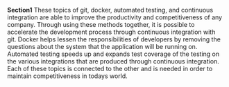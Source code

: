 **Section1**
These topics of git, docker, automated testing, and 
continuous integration are able to improve the productivity and competitiveness of any company. Through using these methods together, 
it is possible to accelerate the development process through continuous integration with git. Docker helps lessen the responsibilities of 
developers by removing the questions about the system that the application will be running on. Automated testing speeds up and expands test coverage of 
the testing on the various integrations that are produced through continuous integration. Each of these topics is connected to the other and is needed in order to 
maintain competitiveness in todays world.